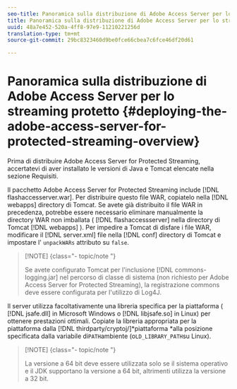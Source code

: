 ```yaml
---
seo-title: Panoramica sulla distribuzione di Adobe Access Server per lo streaming protetto
title: Panoramica sulla distribuzione di Adobe Access Server per lo streaming protetto
uuid: 48a7e452-520a-4ff8-97e9-11210221256d
translation-type: tm+mt
source-git-commit: 29bc8323460d9be0fce66cbea7c6fce46df20d61

---
```



# Panoramica sulla distribuzione di Adobe Access Server per lo streaming protetto {#deploying-the-adobe-access-server-for-protected-streaming-overview}

Prima di distribuire Adobe Access Server for Protected Streaming, accertatevi di aver installato le versioni di Java e Tomcat elencate nella sezione Requisiti.

Il pacchetto Adobe Access Server for Protected Streaming include [!DNL flashaccesserver.war]. Per distribuire questo file WAR, copiatelo nella [!DNL webapps] directory di Tomcat. Se avete già distribuito il file WAR in precedenza, potrebbe essere necessario eliminare manualmente la directory WAR non imballata ( [!DNL flashaccessserver] nella directory di Tomcat [!DNL webapps] ). Per impedire a Tomcat di disfare i file WAR, modificare il [!DNL server.xml] file nella [!DNL conf] directory di Tomcat e impostare l&#39; `unpackWARs` attributo su `false`.

>[!NOTE] {class=&quot;- topic/note &quot;}
>
>Se avete configurato Tomcat per l&#39;inclusione [!DNL commons-logging.jar] nel percorso di classe di sistema (non richiesto per Adobe Access Server for Protected Streaming), la registrazione commons deve essere configurata per l&#39;utilizzo di Log4J.

Il server utilizza facoltativamente una libreria specifica per la piattaforma ( [!DNL jsafe.dll] in Microsoft Windows o [!DNL libjsafe.so] in Linux) per ottenere prestazioni ottimali. Copiate la libreria appropriata per la piattaforma dalla [!DNL thirdparty/cryptoj/]*piattaforma *alla posizione specificata dalla variabile di`PATH`ambiente (o`LD_LIBRARY_PATH`su Linux).

>[!NOTE] {class=&quot;- topic/note &quot;}
>
>La versione a 64 bit deve essere utilizzata solo se il sistema operativo e il JDK supportano la versione a 64 bit, altrimenti utilizza la versione a 32 bit.

